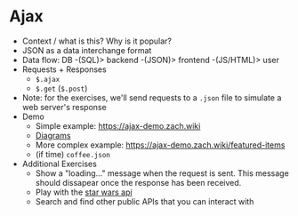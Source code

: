 # Ajax

- Context / what is this? Why is it popular?
- JSON as a data interchange format
- Data flow: DB -(SQL)> backend -(JSON)> frontend -(JS/HTML)> user
- Requests + Responses
    - `$.ajax`
    - `$.get` (`$.post`)
- Note: for the exercises, we'll send requests to a `.json` file to simulate a web server's response
- Demo
    - Simple example: https://ajax-demo.zach.wiki
    - [Diagrams](https://docs.google.com/presentation/d/11Xy5ENnVNG1gAC1m7_LwYcCsuuXyMYlGL9MHi5SA8LI/edit?usp=sharing)
    - More complex example: https://ajax-demo.zach.wiki/featured-items
    - (if time) `coffee.json`
- Additional Exercises
    - Show a "loading..." message when the request is sent. This message should dissapear once the response has been received.
    - Play with the [star wars api](https://swapi.dev/)
    - Search and find other public APIs that you can interact with
